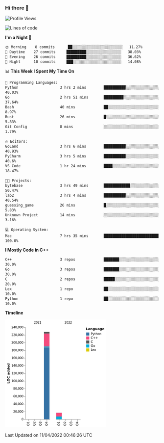 ### Hi there 👋

<!--START_SECTION:waka-->
![Profile Views](http://img.shields.io/badge/Profile%20Views-5-blue)

![Lines of code](https://img.shields.io/badge/From%20Hello%20World%20I%27ve%20Written-245%20Thousand%20lines%20of%20code-blue)

**I'm a Night 🦉** 

```text
🌞 Morning    8 commits      ██░░░░░░░░░░░░░░░░░░░░░░░   11.27% 
🌆 Daytime    27 commits     █████████░░░░░░░░░░░░░░░░   38.03% 
🌃 Evening    26 commits     █████████░░░░░░░░░░░░░░░░   36.62% 
🌙 Night      10 commits     ███░░░░░░░░░░░░░░░░░░░░░░   14.08%

```


📊 **This Week I Spent My Time On** 

```text
💬 Programming Languages: 
Python                   3 hrs 2 mins        ██████████░░░░░░░░░░░░░░░   40.03% 
Go                       2 hrs 51 mins       █████████░░░░░░░░░░░░░░░░   37.64% 
Bash                     40 mins             ██░░░░░░░░░░░░░░░░░░░░░░░   8.97% 
Rust                     26 mins             █░░░░░░░░░░░░░░░░░░░░░░░░   5.83% 
Git Config               8 mins              ░░░░░░░░░░░░░░░░░░░░░░░░░   1.79%

🔥 Editors: 
GoLand                   3 hrs 6 mins        ██████████░░░░░░░░░░░░░░░   40.93% 
PyCharm                  3 hrs 5 mins        ██████████░░░░░░░░░░░░░░░   40.6% 
VS Code                  1 hr 24 mins        ████░░░░░░░░░░░░░░░░░░░░░   18.47%

🐱‍💻 Projects: 
bytebase                 3 hrs 49 mins       ████████████░░░░░░░░░░░░░   50.47% 
lab2                     3 hrs 4 mins        ██████████░░░░░░░░░░░░░░░   40.54% 
guessing_game            26 mins             █░░░░░░░░░░░░░░░░░░░░░░░░   5.83% 
Unknown Project          14 mins             ░░░░░░░░░░░░░░░░░░░░░░░░░   3.16%

💻 Operating System: 
Mac                      7 hrs 35 mins       █████████████████████████   100.0%

```

**I Mostly Code in C++** 

```text
C++                      3 repos             ███████░░░░░░░░░░░░░░░░░░   30.0% 
Go                       3 repos             ███████░░░░░░░░░░░░░░░░░░   30.0% 
C                        2 repos             █████░░░░░░░░░░░░░░░░░░░░   20.0% 
Lex                      1 repo              ██░░░░░░░░░░░░░░░░░░░░░░░   10.0% 
Python                   1 repo              ██░░░░░░░░░░░░░░░░░░░░░░░   10.0%

```


**Timeline**

![Chart not found](https://raw.githubusercontent.com/h3n4l/h3n4l/main/charts/bar_graph.png) 


 Last Updated on 11/04/2022 00:46:26 UTC
<!--END_SECTION:waka-->

